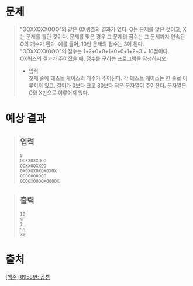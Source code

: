 # 문제
> "OOXXOXXOOO"와 같은 OX퀴즈의 결과가 있다. O는 문제를 맞은 것이고, X는 문제를 틀린 것이다. 문제를 맞은 경우 그 문제의 점수는 그 문제까지 연속된 O의 개수가 된다. 예를 들어, 10번 문제의 점수는 3이 된다.    
"OOXXOXXOOO"의 점수는 1+2+0+0+1+0+0+1+2+3 = 10점이다.    
OX퀴즈의 결과가 주어졌을 때, 점수를 구하는 프로그램을 작성하시오.    
> * 입력    
> 첫째 줄에 테스트 케이스의 개수가 주어진다. 각 테스트 케이스는 한 줄로 이루어져 있고, 길이가 0보다 크고 80보다 작은 문자열이 주어진다. 문자열은 O와 X만으로 이루어져 있다.
# 예상 결과
  > ## 입력    
  > ```
  > 5
  > OOXXOXXOOO
  > OOXXOOXXOO
  > OXOXOXOXOXOXOX
  > OOOOOOOOOO
  > OOOOXOOOOXOOOOX
  > ```

  > ## 출력    
  > ```
  > 10
  > 9
  > 7
  > 55
  > 30
  > ```

# 출처
[[백준] 8958번: 곱셈](https://www.acmicpc.net/problem/8958)